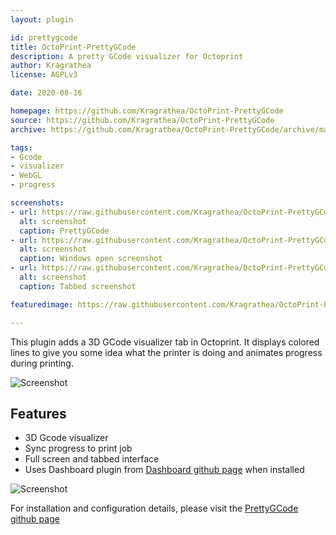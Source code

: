 ```yaml
---
layout: plugin

id: prettygcode
title: OctoPrint-PrettyGCode
description: A pretty GCode visualizer for Octoprint
author: Kragrathea
license: AGPLv3

date: 2020-08-16

homepage: https://github.com/Kragrathea/OctoPrint-PrettyGCode
source: https://github.com/Kragrathea/OctoPrint-PrettyGCode
archive: https://github.com/Kragrathea/OctoPrint-PrettyGCode/archive/master.zip

tags:
- Gcode
- visualizer
- WebGL
- progress

screenshots:
- url: https://raw.githubusercontent.com/Kragrathea/OctoPrint-PrettyGCode/master/Screenshots/PrettyGcode-Screen1.jpg
  alt: screenshot
  caption: PrettyGCode
- url: https://raw.githubusercontent.com/Kragrathea/OctoPrint-PrettyGCode/master/Screenshots/PrettyGcode-Screen2.jpg
  alt: screenshot
  caption: Windows open screenshot
- url: https://raw.githubusercontent.com/Kragrathea/OctoPrint-PrettyGCode/master/Screenshots/PrettyGcode-Screen3.jpg
  alt: screenshot
  caption: Tabbed screenshot

featuredimage: https://raw.githubusercontent.com/Kragrathea/OctoPrint-PrettyGCode/master/Screenshots/PrettyGcode-Screen1.jpg

---
```

This plugin adds a 3D GCode visualizer tab in Octoprint. It displays colored lines to give you some idea what the printer is doing and animates progress during printing. 

![Screenshot](https://raw.githubusercontent.com/Kragrathea/OctoPrint-PrettyGCode/master/Screenshots/PrettyGcode-Screen2.jpg)

## Features

* 3D Gcode visualizer
* Sync progress to print job
* Full screen and tabbed interface
* Uses Dashboard plugin from [Dashboard github page](https://github.com/StefanCohen/OctoPrint-Dashboard) when installed


![Screenshot](https://raw.githubusercontent.com/Kragrathea/OctoPrint-PrettyGCode/master/Screenshots/PrettyGcode-Screen3.jpg)


For installation and configuration details, please visit the [PrettyGCode github page](https://github.com/Kragrathea/OctoPrint-PrettyGCode) 
